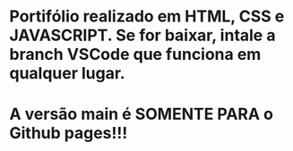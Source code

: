 # Portifólio realizado em HTML, CSS e JAVASCRIPT. Se for baixar, intale a branch VSCode que funciona em qualquer lugar. <h1>A versão main é SOMENTE PARA o Github pages!!!</h1>
